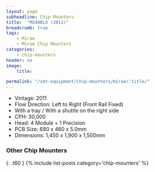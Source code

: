 ```yaml
---
layout: page
subheadline: Chip Mounters
title:  "MX400LX (2011)"
breadcrumb: true
tags:
    - Mirae
    - Mirae Chip Mounters
categories:
    - chip-mounters
header: no
image:
    title:

permalink: "/smt-equipment/chip-mounters/mirae/:title/"
---
```


- Vintage: 2011
- Flow Direction: Left to Right (Front Rail Fixed)
- With a tray / With a shuttle on the right side
- CPH: 30,000
- Head: 4 Module + 1 Precision
- PCB Size: 680 x 460 x 5.0mm
- Dimensions: 1,450 x 1,900 x 1,500mm

### Other Chip Mounters ###
{: .t60 }
{% include list-posts category='chip-mounters' %}
